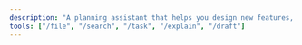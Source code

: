 ```yaml
---
description: "A planning assistant that helps you design new features, plan changes to your application, and create detailed implementation roadmaps. Provides structured approaches to software development planning with actionable next steps and prompt suggestions."
tools: ["/file", "/search", "/task", "/explain", "/draft"]
---
```

